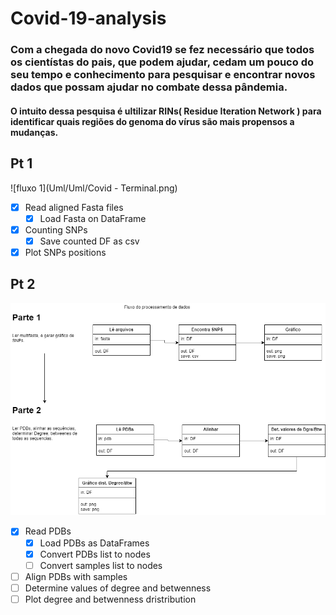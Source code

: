 # Covid-19-analysis
### Com a chegada do novo Covid19 se fez necessário que todos os cientístas do pais, que podem ajudar, cedam um pouco do seu tempo e conhecimento para pesquisar e encontrar novos dados que possam ajudar no combate dessa pândemia. 
#### O intuito dessa pesquisa é ultilizar RINs( Residue Iteration Network ) para identificar quais regiões do genoma do vírus são mais propensos a mudanças.

## Pt 1
 ![fluxo 1](Uml/Uml/Covid - Terminal.png)
 
 - [X] Read aligned Fasta files
    - [X] Load Fasta on DataFrame
 - [X] Counting SNPs
    - [X] Save counted DF as csv
 - [X] Plot SNPs positions
 
## Pt 2
 ![fluxo 2(partial)](https://github.com/bombermal/Covid-19-analysis/blob/master/Uml/Covid%20-%20Total.png)
 - [X] Read PDBs
    - [X] Load PDBs as DataFrames
    - [X] Convert PDBs list to nodes
    - [ ] Convert samples list to nodes
 - [ ] Align PDBs with samples
 - [ ] Determine values of degree and betwenness
 - [ ] Plot degree and betwenness dristribution

